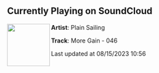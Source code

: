 ## Currently Playing on SoundCloud

[<img align="left" width="100" src="https://i1.sndcdn.com/artworks-AluSSgFwkzGVbLMH-2cFSQA-t500x500.jpg">](https://soundcloud.com/plainsailingbelfast/more-gain-046)

**Artist**: Plain Sailing 

**Track**: More Gain - 046

Last updated at 08/15/2023 10:56
